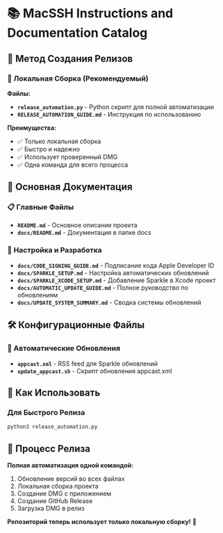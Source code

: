 # 📚 MacSSH Instructions and Documentation Catalog

## 🚀 Метод Создания Релизов

### 🚀 Локальная Сборка (Рекомендуемый)
**Файлы:**
- **`release_automation.py`** - Python скрипт для полной автоматизации
- **`RELEASE_AUTOMATION_GUIDE.md`** - Инструкция по использованию

**Преимущества:**
- ✅ Только локальная сборка
- ✅ Быстро и надежно
- ✅ Использует проверенный DMG
- ✅ Одна команда для всего процесса

## 📖 Основная Документация

### 📋 Главные Файлы
- **`README.md`** - Основное описание проекта
- **`docs/README.md`** - Документация в папке docs

### 🔧 Настройка и Разработка
- **`docs/CODE_SIGNING_GUIDE.md`** - Подписание кода Apple Developer ID
- **`docs/SPARKLE_SETUP.md`** - Настройка автоматических обновлений
- **`docs/SPARKLE_XCODE_SETUP.md`** - Добавление Sparkle в Xcode проект
- **`docs/AUTOMATIC_UPDATE_GUIDE.md`** - Полное руководство по обновлениям
- **`docs/UPDATE_SYSTEM_SUMMARY.md`** - Сводка системы обновлений

## 🛠️ Конфигурационные Файлы

### 🔄 Автоматические Обновления
- **`appcast.xml`** - RSS feed для Sparkle обновлений
- **`update_appcast.sh`** - Скрипт обновления appcast.xml

## 📝 Как Использовать

### Для Быстрого Релиза
```bash
python3 release_automation.py
```

## 🎯 Процесс Релиза

**Полная автоматизация одной командой:**
1. Обновление версий во всех файлах
2. Локальная сборка проекта
3. Создание DMG с приложением
4. Создание GitHub Release
5. Загрузка DMG в релиз

**Репозиторий теперь использует только локальную сборку!** 🚀
